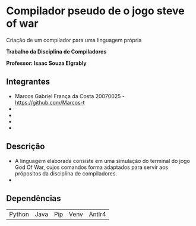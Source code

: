 <h1>Compilador pseudo de o jogo steve of war </h1
<h2>Criação de um compilador para uma linguagem própria </h2>

__Trabalho  da Disciplina de Compiladores__

__Professor: Isaac Souza Elgrably__

## Integrantes
* Marcos Gabriel França da Costa 20070025 - https://github.com/Marcos-t
*
*
*
*

## Descrição
* A linguagem elaborada consiste em uma simulação do terminal do jogo God Of War, cujos comandos forma adaptados para servir aos própositos da disciplina de compiladores.
* 

## Dependências
<table>
  <tr>
    <td>Python</td>
    <td>Java</td>
    <td>Pip</td>
    <td>Venv</td>
    <td>Antlr4</td>
  </tr>

</table>

